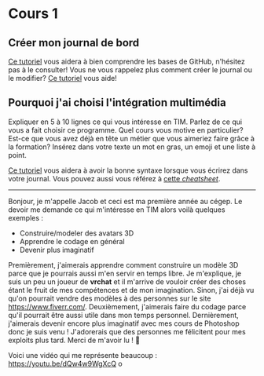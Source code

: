 # Cours 1
## Créer mon journal de bord
[Ce tutoriel](https://guides.github.com/activities/hello-world/) vous aidera à bien comprendre les bases de GitHub, n'hésitez pas à le consulter!
Vous ne vous rappelez plus comment créer le journal ou le modifier? [Ce tutoriel](https://youtu.be/lX3bpuLK_Sg) vous aide! 

## Pourquoi j'ai choisi l'intégration multimédia
Expliquer en 5 à 10 lignes ce qui vous intéresse en TIM. Parlez de ce qui vous a fait choisir ce programme. Quel cours vous motive en particulier? Est-ce que vous avez déjà en tête un métier que vous aimeriez faire grâce à la formation? Insérez dans votre texte un mot en gras, un emoji et une liste à point. 

[Ce tutoriel](https://guides.github.com/features/mastering-markdown/) vous aidera à avoir la bonne syntaxe lorsque vous écrirez dans votre journal. Vous pouvez aussi vous référez à [cette *cheatsheet*](https://github.com/tchapi/markdown-cheatsheet/blob/master/README.md). 

_________________________________________________________________________________________________________________________________________________________________________
Bonjour, je m'appelle Jacob et ceci est ma première année au cégep. Le devoir me demande ce qui m'intéresse en TIM alors voilà quelques exemples :

* Construire/modeler des avatars 3D
* Apprendre le codage en général
* Devenir plus imaginatif


Premièrement, j'aimerais apprendre comment construire un modèle 3D parce que je pourrais aussi m'en servir en temps libre. Je m'explique, je suis un peu un joueur de **vrchat** et il m'arrive de vouloir créer des choses étant le fruit de mes compétences et de mon imagination. Sinon, j'ai déjà vu qu'on pourrait vendre des modèles à des personnes sur le site https://www.fiverr.com/. Deuxièmement, j'aimerais faire du codage parce qu'il pourrait être aussi utile dans mon temps personnel. Dernièrement, j'aimerais devenir encore plus imaginatif avec mes cours de Photoshop donc je suis venu ! J'adorerais que des personnes me félicitent pour mes exploits plus tard. Merci de m'avoir lu ! 🤠

Voici une vidéo qui me représente beaucoup : https://youtu.be/dQw4w9WgXcQ o
